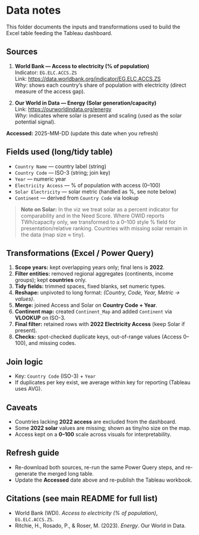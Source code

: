 # Data notes

This folder documents the inputs and transformations used to build the Excel table feeding the Tableau dashboard.

## Sources
1) **World Bank — Access to electricity (% of population)**  
   Indicator: `EG.ELC.ACCS.ZS`  
   Link: https://data.worldbank.org/indicator/EG.ELC.ACCS.ZS  
   *Why:* shows each country’s share of population with electricity (direct measure of the access gap).

2) **Our World in Data — Energy (Solar generation/capacity)**  
   Link: https://ourworldindata.org/energy  
   *Why:* indicates where solar is present and scaling (used as the solar potential signal).

**Accessed:** 2025-MM-DD (update this date when you refresh)

## Fields used (long/tidy table)
- `Country Name` — country label (string)
- `Country Code` — ISO-3 (string; join key)
- `Year` — numeric year
- `Electricity Access` — % of population with access (0–100)
- `Solar Electricity` — solar metric (handled as %, see note below)
- `Continent` — derived from `Country Code` via lookup

> **Note on Solar:** In the viz we treat solar as a percent indicator for comparability and in the Need Score. Where OWID reports TWh/capacity only, we transformed to a 0–100 style % field for presentation/relative ranking. Countries with missing solar remain in the data (map size ≈ tiny).

## Transformations (Excel / Power Query)
1) **Scope years:** kept overlapping years only; final lens is **2022**.  
2) **Filter entities:** removed regional aggregates (continents, income groups); kept **countries** only.  
3) **Tidy fields:** trimmed spaces, fixed blanks, set numeric types.  
4) **Reshape:** unpivoted to long format: *(Country, Code, Year, Metric → values)*.  
5) **Merge:** joined Access and Solar on **Country Code + Year**.  
6) **Continent map:** created `Continent_Map` and added `Continent` via **VLOOKUP** on ISO-3.  
7) **Final filter:** retained rows with **2022 Electricity Access** (keep Solar if present).  
8) **Checks:** spot-checked duplicate keys, out-of-range values (Access 0–100), and missing codes.

## Join logic
- Key: `Country Code` (ISO-3) + `Year`
- If duplicates per key exist, we average within key for reporting (Tableau uses AVG).

## Caveats
- Countries lacking **2022 access** are excluded from the dashboard.  
- Some **2022 solar** values are missing; shown as tiny/no size on the map.  
- Access kept on a **0–100** scale across visuals for interpretability.

## Refresh guide
- Re-download both sources, re-run the same Power Query steps, and re-generate the merged long table.  
- Update the **Accessed** date above and re-publish the Tableau workbook.

## Citations (see main README for full list)
- World Bank (WDI). *Access to electricity (% of population)*, `EG.ELC.ACCS.ZS`.  
- Ritchie, H., Rosado, P., & Roser, M. (2023). *Energy*. Our World in Data.
